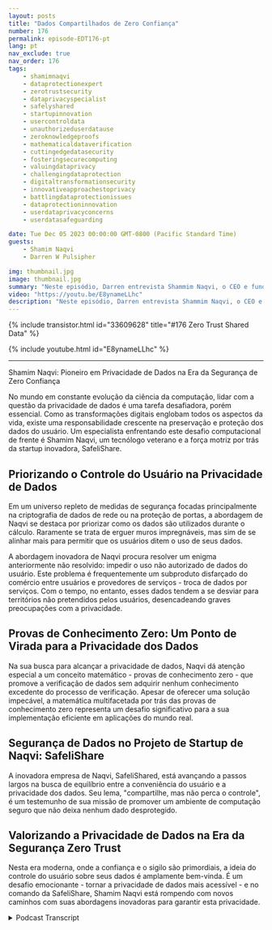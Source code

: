 ```yaml
---
layout: posts
title: "Dados Compartilhados de Zero Confiança"
number: 176
permalink: episode-EDT176-pt
lang: pt
nav_exclude: true
nav_order: 176
tags:
    - shamimnaqvi
    - dataprotectionexpert
    - zerotrustsecurity
    - dataprivacyspecialist
    - safelyshared
    - startupinnovation
    - usercontroldata
    - unauthorizeduserdatause
    - zeroknowledgeproofs
    - mathematicaldataverification
    - cuttingedgedatasecurity
    - fosteringsecurecomputing
    - valuingdataprivacy
    - challengingdataprotection
    - digitaltransformationsecurity
    - innovativeapproachestoprivacy
    - battlingdataprotectionissues
    - dataprotectioninnovation
    - userdataprivacyconcerns
    - userdatasafeguarding

date: Tue Dec 05 2023 00:00:00 GMT-0800 (Pacific Standard Time)
guests:
    - Shamim Naqvi
    - Darren W Pulsipher

img: thumbnail.jpg
image: thumbnail.jpg
summary: "Neste episódio, Darren entrevista Shammim Naqvi, o CEO e fundador da SafelyShare, sobre gerenciamento e segurança de dados em ambientes compartilhados e colaborativos usando o modelo de dados de confiança zero."
video: "https://youtu.be/E8ynameLLhc"
description: "Neste episódio, Darren entrevista Shammim Naqvi, o CEO e fundador da SafelyShare, sobre gerenciamento e segurança de dados em ambientes compartilhados e colaborativos usando o modelo de dados de confiança zero."
---
```


<div>
{% include transistor.html id="33609628" title="#176 Zero Trust Shared Data" %}

{% include youtube.html id="E8ynameLLhc" %}
</div>

---

Shamim Naqvi: Pioneiro em Privacidade de Dados na Era da Segurança de Zero Confiança

No mundo em constante evolução da ciência da computação, lidar com a questão da privacidade de dados é uma tarefa desafiadora, porém essencial. Como as transformações digitais englobam todos os aspectos da vida, existe uma responsabilidade crescente na preservação e proteção dos dados do usuário. Um especialista enfrentando este desafio computacional de frente é Shamim Naqvi, um tecnólogo veterano e a força motriz por trás da startup inovadora, SafeliShare.

## Priorizando o Controle do Usuário na Privacidade de Dados

Em um universo repleto de medidas de segurança focadas principalmente na criptografia de dados de rede ou na proteção de portas, a abordagem de Naqvi se destaca por priorizar como os dados são utilizados durante o cálculo. Raramente se trata de erguer muros impregnáveis, mas sim de se alinhar mais para permitir que os usuários ditem o uso de seus dados.

A abordagem inovadora de Naqvi procura resolver um enigma anteriormente não resolvido: impedir o uso não autorizado de dados do usuário. Este problema é frequentemente um subproduto disfarçado do comércio entre usuários e provedores de serviços - troca de dados por serviços. Com o tempo, no entanto, esses dados tendem a se desviar para territórios não pretendidos pelos usuários, desencadeando graves preocupações com a privacidade.

## Provas de Conhecimento Zero: Um Ponto de Virada para a Privacidade dos Dados

Na sua busca para alcançar a privacidade de dados, Naqvi dá atenção especial a um conceito matemático - provas de conhecimento zero - que promove a verificação de dados sem adquirir nenhum conhecimento excedente do processo de verificação. Apesar de oferecer uma solução impecável, a matemática multifacetada por trás das provas de conhecimento zero representa um desafio significativo para a sua implementação eficiente em aplicações do mundo real.

## Segurança de Dados no Projeto de Startup de Naqvi: SafeliShare

A inovadora empresa de Naqvi, SafeliShared, está avançando a passos largos na busca de equilíbrio entre a conveniência do usuário e a privacidade dos dados. Seu lema, "compartilhe, mas não perca o controle", é um testemunho de sua missão de promover um ambiente de computação seguro que não deixa nenhum dado desprotegido.

## Valorizando a Privacidade de Dados na Era da Segurança Zero Trust

Nesta era moderna, onde a confiança e o sigilo são primordiais, a ideia do controle do usuário sobre seus dados é amplamente bem-vinda. É um desafio emocionante - tornar a privacidade de dados mais acessível - e no comando da SafeliShare, Shamim Naqvi está rompendo com novos caminhos com suas abordagens inovadoras para garantir esta privacidade.



<details>
<summary> Podcast Transcript </summary>

<p></p>

</details>
